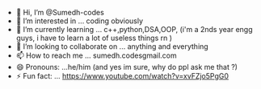- 👋 Hi, I’m @Sumedh-codes
- 👀 I’m interested in ... coding obviously 
- 🌱 I’m currently learning ... c++,python,DSA,OOP, (i'm a 2nds year engg guys, i have to learn a lot of useless things rn )
- 💞️ I’m looking to collaborate on ... anything and everything
- 📫 How to reach me ... sumedh.codesgmail.com
- 😄 Pronouns: ...he/him (and yes im sure, why do ppl ask me that ?)
- ⚡ Fun fact: ... https://www.youtube.com/watch?v=xvFZjo5PgG0 

<!---
Sumedh-codes/Sumedh-codes is a ✨ special ✨ repository because its `README.md` (this file) appears on your GitHub profile.
You can click the Preview link to take a look at your changes.
--->
